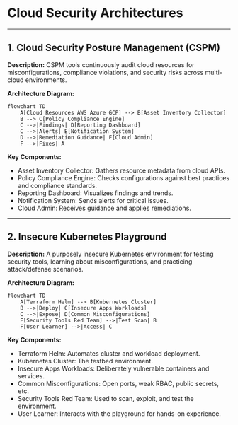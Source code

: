# Cloud Security Architectures

---

## 1. Cloud Security Posture Management (CSPM)

**Description:**
CSPM tools continuously audit cloud resources for misconfigurations, compliance violations, and security risks across multi-cloud environments.

**Architecture Diagram:**
```mermaid
flowchart TD
    A[Cloud Resources AWS Azure GCP] --> B[Asset Inventory Collector]
    B --> C[Policy Compliance Engine]
    C -->|Findings| D[Reporting Dashboard]
    C -->|Alerts| E[Notification System]
    D -->|Remediation Guidance| F[Cloud Admin]
    F -->|Fixes| A
```

**Key Components:**
- Asset Inventory Collector: Gathers resource metadata from cloud APIs.
- Policy Compliance Engine: Checks configurations against best practices and compliance standards.
- Reporting Dashboard: Visualizes findings and trends.
- Notification System: Sends alerts for critical issues.
- Cloud Admin: Receives guidance and applies remediations.

---

## 2. Insecure Kubernetes Playground

**Description:**
A purposely insecure Kubernetes environment for testing security tools, learning about misconfigurations, and practicing attack/defense scenarios.

**Architecture Diagram:**
```mermaid
flowchart TD
    A[Terraform Helm] --> B[Kubernetes Cluster]
    B -->|Deploy| C[Insecure Apps Workloads]
    C -->|Expose| D[Common Misconfigurations]
    E[Security Tools Red Team] -->|Test Scan| B
    F[User Learner] -->|Access| C
```

**Key Components:**
- Terraform Helm: Automates cluster and workload deployment.
- Kubernetes Cluster: The testbed environment.
- Insecure Apps Workloads: Deliberately vulnerable containers and services.
- Common Misconfigurations: Open ports, weak RBAC, public secrets, etc.
- Security Tools Red Team: Used to scan, exploit, and test the environment.
- User Learner: Interacts with the playground for hands-on experience. 